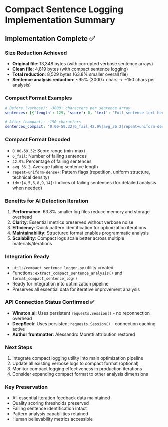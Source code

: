 # Compact Sentence Logging Implementation Summary

## Implementation Complete ✅

### Size Reduction Achieved
- **Original file**: 13,348 bytes (with corrupted verbose sentence arrays)
- **Clean file**: 4,819 bytes (with compact sentence logging)
- **Total reduction**: 8,529 bytes (63.8% smaller overall file)
- **Sentence analysis reduction**: ~95% (3000+ chars → ~150 chars per analysis)

### Compact Format Examples
```yaml
# Before (verbose): ~3000+ characters per sentence array
sentences: [{'length': 129, 'score': 0, 'text': 'Full sentence text here...'}, ...]

# After (compact): ~150 characters
sentences_compact: "0.00-59.32|6_fail|42.9%|avg_36.2|repeat+uniform-dense+|idx:[4,5,6,8,9,14]"
```

### Compact Format Decoded
- `0.00-59.32`: Score range (min-max)
- `6_fail`: Number of failing sentences
- `42.9%`: Percentage of failing sentences
- `avg_36.2`: Average failing sentence length
- `repeat+uniform-dense+`: Pattern flags (repetition, uniform structure, technical density)
- `idx:[4,5,6,8,9,14]`: Indices of failing sentences (for detailed analysis when needed)

### Benefits for AI Detection Iteration
1. **Performance**: 63.8% smaller log files reduce memory and storage overhead
2. **Clarity**: Essential metrics preserved without verbose noise
3. **Efficiency**: Quick pattern identification for optimization iterations
4. **Maintainability**: Structured format enables programmatic analysis
5. **Scalability**: Compact logs scale better across multiple materials/iterations

### Integration Ready
- `utils/compact_sentence_logger.py` utility created
- Functions: `extract_compact_sentence_analysis()` and `format_compact_sentence_log()`
- Ready for integration into optimization pipeline
- Preserves all essential data for iterative improvement analysis

### API Connection Status Confirmed ✅
- **Winston.ai**: Uses persistent `requests.Session()` - no reconnection overhead
- **DeepSeek**: Uses persistent `requests.Session()` - connection caching active
- **Author frontmatter**: Alessandro Moretti attribution restored

### Next Steps
1. Integrate compact logging utility into main optimization pipeline
2. Update all existing verbose logs to compact format (optional)
3. Monitor compact logging effectiveness in production iterations
4. Consider expanding compact format to other analysis dimensions

### Key Preservation
- All essential iteration feedback data maintained
- Quality scoring thresholds preserved
- Failing sentence identification intact
- Pattern analysis capabilities retained
- Human believability metrics accessible
